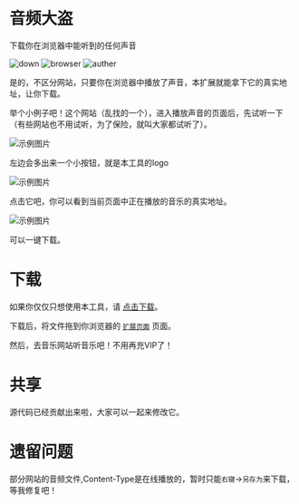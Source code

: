 # 音频大盗
下载你在浏览器中能听到的任何声音

![down](https://img.shields.io/badge/download-1K-brightgreen.svg)
![browser](https://img.shields.io/badge/browser-chrome-brightgreen.svg)
![auther](https://img.shields.io/badge/auther-44886-brightgreen.svg)

是的，不区分网站，只要你在浏览器中播放了声音，本扩展就能拿下它的真实地址，让你下载。

举个小例子吧！这个网站（乱找的一个），进入播放声音的页面后，先试听一下（有些网站也不用试听，为了保险，就叫大家都试听了）。

![示例图片](http://cdn.44886.com/tools/image/1521262829380_4a47a0db6e60853dedfcfdf08a5ca249.png)

左边会多出来一个小按钮，就是本工具的logo

![示例图片](http://cdn.44886.com/tools/image/1521262841892_fb5c81ed3a220004b71069645f112867.png)

点击它吧，你可以看到当前页面中正在播放的音乐的真实地址。

![示例图片](http://cdn.44886.com/tools/image/1521262851675_10fb15c77258a991b0028080a64fb42d.png)

可以一键下载。

# 下载
如果你仅仅只想使用本工具，请 [点击下载](https://raw.githubusercontent.com/44886/sound-down/master/release/sound-down.crx)。

下载后，将文件拖到你浏览器的 [`扩展页面`](chrome://extensions) 页面。

然后，去音乐网站听音乐吧！不用再充VIP了！

# 共享

源代码已经贡献出来啦，大家可以一起来修改它。

# 遗留问题

部分网站的音频文件,Content-Type是在线播放的，暂时只能`右键`->`另存为`来下载，等我修复吧！